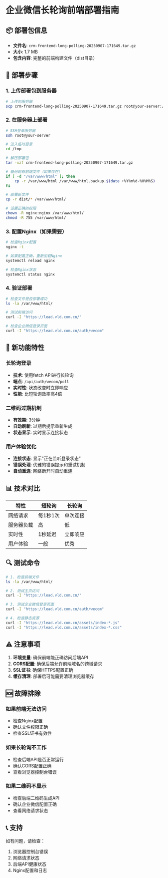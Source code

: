 # 企业微信长轮询前端部署指南

## 📦 部署包信息

- **文件名**: `crm-frontend-long-polling-20250907-171649.tar.gz`
- **大小**: 1.7 MB
- **包含内容**: 完整的前端构建文件（dist目录）

## 🚀 部署步骤

### 1. 上传部署包到服务器

```bash
# 上传到服务器
scp crm-frontend-long-polling-20250907-171649.tar.gz root@your-server:/tmp/
```

### 2. 在服务器上部署

```bash
# SSH登录服务器
ssh root@your-server

# 进入临时目录
cd /tmp

# 解压部署包
tar -xzf crm-frontend-long-polling-20250907-171649.tar.gz

# 备份现有前端文件（如果存在）
if [ -d "/var/www/html" ]; then
    cp -r /var/www/html /var/www/html.backup.$(date +%Y%m%d-%H%M%S)
fi

# 部署新文件
cp -r dist/* /var/www/html/

# 设置正确的权限
chown -R nginx:nginx /var/www/html/
chmod -R 755 /var/www/html/
```

### 3. 配置Nginx（如果需要）

```bash
# 检查Nginx配置
nginx -t

# 如果配置正确，重新加载Nginx
systemctl reload nginx

# 检查Nginx状态
systemctl status nginx
```

### 4. 验证部署

```bash
# 检查文件是否部署成功
ls -la /var/www/html/

# 测试前端访问
curl -I "https://lead.vld.com.cn/"

# 检查企业微信登录页面
curl -I "https://lead.vld.com.cn/auth/wecom"
```

## 🔧 新功能特性

### 长轮询登录
- **技术**: 使用fetch API进行长轮询
- **端点**: `/api/auth/wecom/poll`
- **实时性**: 状态改变时立即响应
- **性能**: 比短轮询效率高4倍

### 二维码过期机制
- **有效期**: 3分钟
- **自动刷新**: 过期后提示重新生成
- **状态显示**: 实时显示连接状态

### 用户体验优化
- **连接状态**: 显示"正在监听登录状态"
- **错误处理**: 优雅的错误提示和重试机制
- **自动重连**: 网络断开时自动重连

## 📊 技术对比

| 特性 | 短轮询 | 长轮询 |
|------|--------|--------|
| 网络请求 | 每1秒1次 | 单次连接 |
| 服务器负载 | 高 | 低 |
| 实时性 | 1秒延迟 | 立即响应 |
| 用户体验 | 一般 | 优秀 |

## 🔍 测试命令

```bash
# 1. 检查前端文件
ls -la /var/www/html/

# 2. 测试主页访问
curl -I "https://lead.vld.com.cn/"

# 3. 测试企业微信登录页面
curl -I "https://lead.vld.com.cn/auth/wecom"

# 4. 检查静态资源
curl -I "https://lead.vld.com.cn/assets/index-*.js"
curl -I "https://lead.vld.com.cn/assets/index-*.css"
```

## ⚠️ 注意事项

1. **环境变量**: 确保前端能正确访问后端API
2. **CORS配置**: 确保后端允许前端域名的跨域请求
3. **SSL证书**: 确保HTTPS配置正确
4. **缓存清理**: 部署后可能需要清理浏览器缓存

## 🆘 故障排除

### 如果前端无法访问
- 检查Nginx配置
- 确认文件权限正确
- 检查SSL证书有效性

### 如果长轮询不工作
- 检查后端API是否正常运行
- 确认CORS配置正确
- 查看浏览器控制台错误

### 如果二维码不显示
- 检查后端二维码生成API
- 确认企业微信配置正确
- 查看网络请求状态

## 📞 支持

如有问题，请检查：
1. 浏览器控制台错误
2. 网络请求状态
3. 后端API健康状态
4. Nginx配置和日志
